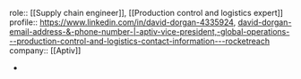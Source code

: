 role:: [[Supply chain engineer]], [[Production control and logistics expert]]
profile:: https://www.linkedin.com/in/david-dorgan-4335924, [david-dorgan-email-address-&-phone-number-|-aptiv-vice-president,-global-operations---production-control-and-logistics-contact-information---rocketreach](https://rocketreach.co/david-dorgan-email_4233939)
company:: [[Aptiv]]

-